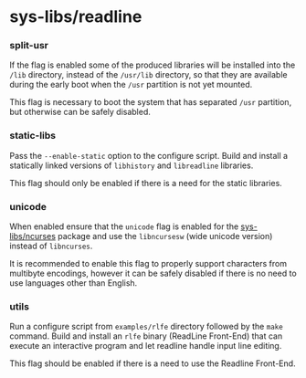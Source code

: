 # sys-libs/readline

### split-usr
If the flag is enabled some of the produced libraries will be installed into the `/lib` directory, instead of the `/usr/lib` directory, so that they are available during the early boot when the `/usr` partition is not yet mounted.

This flag is necessary to boot the system that has separated `/usr` partition, but otherwise can be safely disabled.

### static-libs
Pass the `--enable-static` option to the configure script. Build and install a statically linked versions of `libhistory` and `libreadline` libraries.

This flag should only be enabled if there is a need for the static libraries.

### unicode
When enabled ensure that the `unicode` flag is enabled for the [sys-libs/ncurses](../sys-libs/ncurses.md) package and use the `libncursesw` (wide unicode version) instead of `libncurses`.

It is recommended to enable this flag to properly support characters from multibyte encodings, however it can be safely disabled if there is no need to use languages other than English.

### utils
Run a configure script from `examples/rlfe` directory followed by the `make` command. Build and install an `rlfe` binary (ReadLine Front-End) that can execute an interactive program and let readline handle input line editing.

This flag should be enabled if there is a need to use the Readline Front-End.
